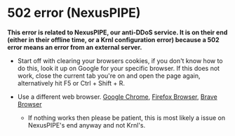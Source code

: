# 502 error (NexusPIPE)
**This error is related to NexusPIPE, our anti-DDoS service. It is on their end (either in their offline time, or a Krnl configuration error) because a 502 error means an error from an external server.**

* Start off with clearing your browsers cookies, if you don't know how to do this, look it up on Google for your specific browser.
If this does not work, close the current tab you're on and open the page again, alternatively hit F5 or Ctrl + Shift + R.

* Use a different web browser. [Google Chrome](https://www.google.com/chrome/), [Firefox Browser](https://www.mozilla.org/en-US/firefox/new/), [Brave Browser](https://brave.com/download/)
    * If nothing works then please be patient, this is most likely a issue on NexusPIPE's end anyway and not Krnl's.

